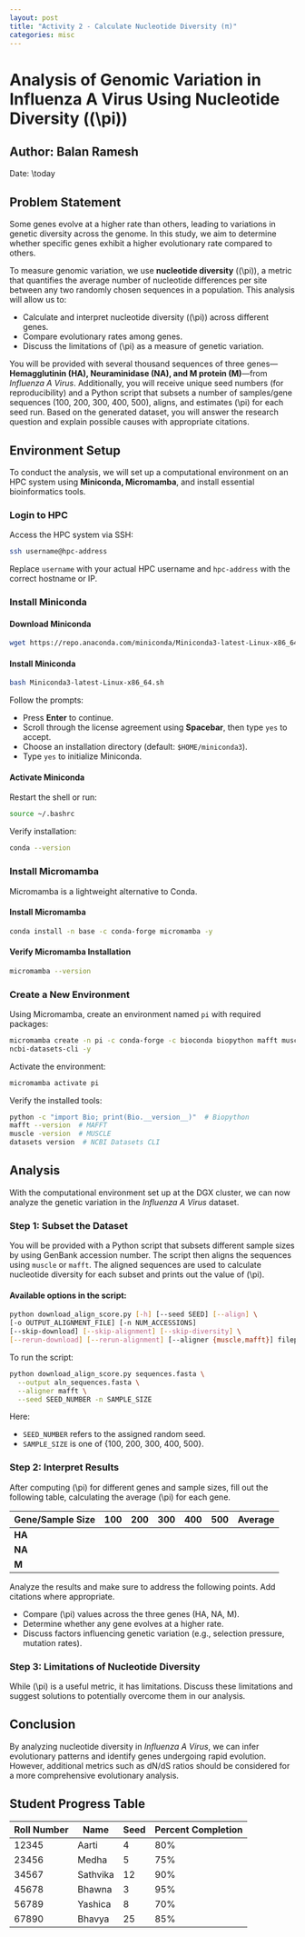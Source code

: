 ```yaml
---
layout: post
title: "Activity 2 - Calculate Nucleotide Diversity (π)"
categories: misc
---
```


# Analysis of Genomic Variation in Influenza A Virus Using Nucleotide Diversity (\(\pi\))

## Author: Balan Ramesh  
Date: \today  

## Problem Statement  
Some genes evolve at a higher rate than others, leading to variations in genetic diversity across the genome. In this study, we aim to determine whether specific genes exhibit a higher evolutionary rate compared to others.  

To measure genomic variation, we use **nucleotide diversity** (\(\pi\)), a metric that quantifies the average number of nucleotide differences per site between any two randomly chosen sequences in a population. This analysis will allow us to:
- Calculate and interpret nucleotide diversity (\(\pi\)) across different genes.
- Compare evolutionary rates among genes.
- Discuss the limitations of \(\pi\) as a measure of genetic variation.

You will be provided with several thousand sequences of three genes—**Hemagglutinin (HA), Neuraminidase (NA), and M protein (M)**—from *Influenza A Virus*. Additionally, you will receive unique seed numbers (for reproducibility) and a Python script that subsets a number of samples/gene sequences (100, 200, 300, 400, 500), aligns, and estimates \(\pi\) for each seed run. Based on the generated dataset, you will answer the research question and explain possible causes with appropriate citations.

## Environment Setup  
To conduct the analysis, we will set up a computational environment on an HPC system using **Miniconda, Micromamba**, and install essential bioinformatics tools.

### Login to HPC  
Access the HPC system via SSH:
```sh
ssh username@hpc-address
```
Replace `username` with your actual HPC username and `hpc-address` with the correct hostname or IP.

### Install Miniconda  
#### Download Miniconda  
```sh
wget https://repo.anaconda.com/miniconda/Miniconda3-latest-Linux-x86_64.sh
```
#### Install Miniconda  
```sh
bash Miniconda3-latest-Linux-x86_64.sh
```
Follow the prompts:
- Press **Enter** to continue.
- Scroll through the license agreement using **Spacebar**, then type `yes` to accept.
- Choose an installation directory (default: `$HOME/miniconda3`).
- Type `yes` to initialize Miniconda.

#### Activate Miniconda  
Restart the shell or run:
```sh
source ~/.bashrc
```
Verify installation:
```sh
conda --version
```

### Install Micromamba  
Micromamba is a lightweight alternative to Conda.
#### Install Micromamba  
```sh
conda install -n base -c conda-forge micromamba -y
```
#### Verify Micromamba Installation  
```sh
micromamba --version
```

### Create a New Environment  
Using Micromamba, create an environment named `pi` with required packages:
```sh
micromamba create -n pi -c conda-forge -c bioconda biopython mafft muscle \
ncbi-datasets-cli -y
```
Activate the environment:
```sh
micromamba activate pi
```
Verify the installed tools:
```sh
python -c "import Bio; print(Bio.__version__)"  # Biopython
mafft --version  # MAFFT
muscle -version  # MUSCLE
datasets version  # NCBI Datasets CLI
```

## Analysis  
With the computational environment set up at the DGX cluster, we can now analyze the genetic variation in the *Influenza A Virus* dataset.

### Step 1: Subset the Dataset  
You will be provided with a Python script that subsets different sample sizes by using GenBank accession number. The script then aligns the sequences using `muscle` or `mafft`. The aligned sequences are used to calculate nucleotide diversity for each subset and prints out the value of \(\pi\).

#### Available options in the script:
```sh
python download_align_score.py [-h] [--seed SEED] [--align] \
[-o OUTPUT_ALIGNMENT_FILE] [-n NUM_ACCESSIONS]
[--skip-download] [--skip-alignment] [--skip-diversity] \
[--rerun-download] [--rerun-alignment] [--aligner {muscle,mafft}] filepath
```
To run the script:
```sh
python download_align_score.py sequences.fasta \
  --output aln_sequences.fasta \
  --aligner mafft \
  --seed SEED_NUMBER -n SAMPLE_SIZE
```
Here:
- `SEED_NUMBER` refers to the assigned random seed.
- `SAMPLE_SIZE` is one of {100, 200, 300, 400, 500}.

### Step 2: Interpret Results  
After computing \(\pi\) for different genes and sample sizes, fill out the following table, calculating the average \(\pi\) for each gene.

| Gene/Sample Size | 100 | 200 | 300 | 400 | 500 | Average |
|-----------------|-----|-----|-----|-----|-----|---------|
| **HA**         |     |     |     |     |     |         |
| **NA**         |     |     |     |     |     |         |
| **M**          |     |     |     |     |     |         |

Analyze the results and make sure to address the following points. Add citations where appropriate.
- Compare \(\pi\) values across the three genes (HA, NA, M).
- Determine whether any gene evolves at a higher rate.
- Discuss factors influencing genetic variation (e.g., selection pressure, mutation rates).

### Step 3: Limitations of Nucleotide Diversity  
While \(\pi\) is a useful metric, it has limitations. Discuss these limitations and suggest solutions to potentially overcome them in our analysis.

## Conclusion  
By analyzing nucleotide diversity in *Influenza A Virus*, we can infer evolutionary patterns and identify genes undergoing rapid evolution. However, additional metrics such as dN/dS ratios should be considered for a more comprehensive evolutionary analysis.

## Student Progress Table  
| Roll Number | Name     | Seed | Percent Completion |
|------------|---------|------|-------------------|
| 12345      | Aarti   | 4    | 80%               |
| 23456      | Medha   | 5    | 75%               |
| 34567      | Sathvika | 12   | 90%               |
| 45678      | Bhawna  | 3    | 95%               |
| 56789      | Yashica | 8    | 70%               |
| 67890      | Bhavya  | 25   | 85%               |

